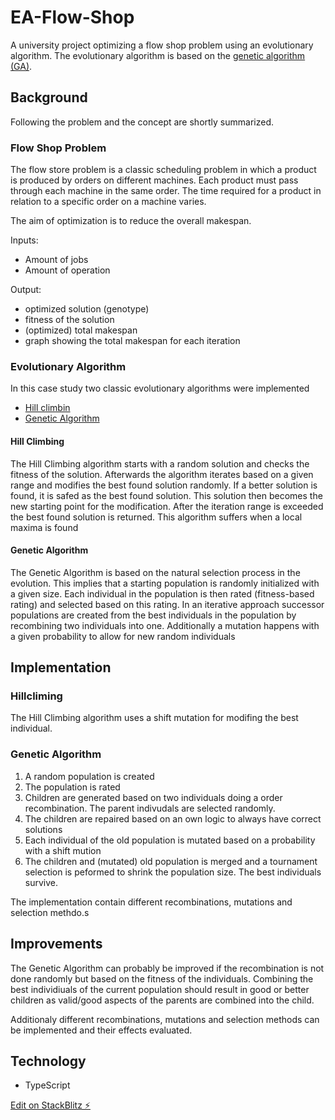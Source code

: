 # EA-Flow-Shop

A university project optimizing a flow shop problem using an evolutionary algorithm.
The evolutionary algorithm is based on the [genetic algorithm (GA)](https://en.wikipedia.org/wiki/Genetic_algorithm).

## Background

Following the problem and the concept are shortly summarized.

### Flow Shop Problem

The flow store problem is a classic scheduling problem in which a product is produced by orders on different machines.
Each product must pass through each machine in the same order.
The time required for a product in relation to a specific order on a machine varies.

The aim of optimization is to reduce the overall makespan.

Inputs:
- Amount of jobs
- Amount of operation

Output:
- optimized solution (genotype)
- fitness of the solution
- (optimized) total makespan
- graph showing the total makespan for each iteration

### Evolutionary Algorithm

In this case study two classic evolutionary algorithms were implemented
- [Hill climbin](https://en.wikipedia.org/wiki/Hill_climbing)
- [Genetic Algorithm](https://en.wikipedia.org/wiki/Genetic_algorithm)

#### Hill Climbing

The Hill Climbing algorithm starts with a random solution and checks the fitness of the solution.
Afterwards the algorithm iterates based on a given range and modifies the best found solution randomly.
If a better solution is found, it is safed as the best found solution.
This solution then becomes the new starting point for the modification.
After the iteration range is exceeded the best found solution is returned.
This algorithm suffers when a local maxima is found

#### Genetic Algorithm

The Genetic Algorithm is based on the natural selection process in the evolution.
This implies that a starting population is randomly initialized with a given size.
Each individual in the population is then rated (fitness-based rating) and selected based on this rating.
In an iterative approach successor populations are created from the best individuals in the population by recombining two individuals into one.
Additionally a mutation happens with a given probability to allow for new random individuals

## Implementation

### Hillcliming

The Hill Climbing algorithm uses a shift mutation for modifing the best individual.

### Genetic Algorithm

1. A random population is created
2. The population is rated
3. Children are generated based on two individuals doing a order recombination. The parent indivudals are selected randomly.
4. The children are repaired based on an own logic to always have correct solutions
5. Each individual of the old population is mutated based on a probability with a shift mution
6. The children and (mutated) old population is merged and a tournament selection is peformed to shrink the population size. The best individuals survive.

The implementation contain different recombinations, mutations and selection methdo.s

## Improvements

The Genetic Algorithm can probably be improved if the recombination is not done randomly but based on the fitness of the individuals.
Combining the best individiuals of the current population should result in good or better children as valid/good aspects of the parents are combined into the child.

Additionaly different recombinations, mutations and selection methods can be implemented and their effects evaluated.

## Technology

- TypeScript

[Edit on StackBlitz ⚡️](https://stackblitz.com/edit/node-fvbjbs)
